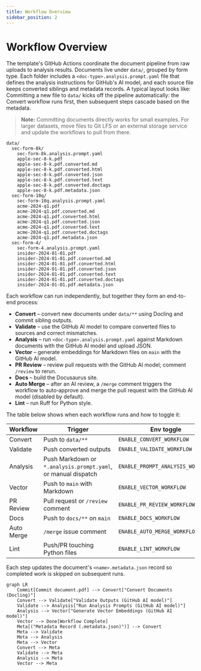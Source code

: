 ```yaml
---
title: Workflow Overview
sidebar_position: 2
---
```


# Workflow Overview

The template's GitHub Actions coordinate the document pipeline from raw uploads to analysis results. Documents live under `data/`, grouped by form type. Each folder includes a `<doc-type>.analysis.prompt.yaml` file that defines the analysis instructions for GitHub's AI model, and each source file keeps converted siblings and metadata records. A typical layout looks like:
Committing a new file to `data/` kicks off the pipeline automatically: the Convert workflow runs first, then subsequent steps cascade based on the metadata.

> **Note:** Committing documents directly works for small examples. For larger datasets, move files to Git LFS or an external storage service and update the workflows to pull from there.

```
data/
  sec-form-8k/
    sec-form-8k.analysis.prompt.yaml
    apple-sec-8-k.pdf
    apple-sec-8-k.pdf.converted.md
    apple-sec-8-k.pdf.converted.html
    apple-sec-8-k.pdf.converted.json
    apple-sec-8-k.pdf.converted.text
    apple-sec-8-k.pdf.converted.doctags
    apple-sec-8-k.pdf.metadata.json
  sec-form-10q/
    sec-form-10q.analysis.prompt.yaml
    acme-2024-q1.pdf
    acme-2024-q1.pdf.converted.md
    acme-2024-q1.pdf.converted.html
    acme-2024-q1.pdf.converted.json
    acme-2024-q1.pdf.converted.text
    acme-2024-q1.pdf.converted.doctags
    acme-2024-q1.pdf.metadata.json
  sec-form-4/
    sec-form-4.analysis.prompt.yaml
    insider-2024-01-01.pdf
    insider-2024-01-01.pdf.converted.md
    insider-2024-01-01.pdf.converted.html
    insider-2024-01-01.pdf.converted.json
    insider-2024-01-01.pdf.converted.text
    insider-2024-01-01.pdf.converted.doctags
    insider-2024-01-01.pdf.metadata.json
```

Each workflow can run independently, but together they form an end-to-end process:

- **Convert** – convert new documents under `data/**` using Docling and commit sibling outputs.
- **Validate** – use the GitHub AI model to compare converted files to sources and correct mismatches.
- **Analysis** – run `<doc-type>.analysis.prompt.yaml` against Markdown documents with the GitHub AI model and upload JSON.
- **Vector** – generate embeddings for Markdown files on `main` with the GitHub AI model.
- **PR Review** – review pull requests with the GitHub AI model; comment `/review` to rerun.
- **Docs** – build the Docusaurus site.
- **Auto Merge** – after an AI review, a `/merge` comment triggers the workflow to auto‑approve and merge the pull request with the GitHub AI model (disabled by default).
- **Lint** – run Ruff for Python style.

The table below shows when each workflow runs and how to toggle it:

| Workflow | Trigger | Env toggle |
| --- | --- | --- |
| Convert | Push to `data/**` | `ENABLE_CONVERT_WORKFLOW` |
| Validate | Push converted outputs | `ENABLE_VALIDATE_WORKFLOW` |
| Analysis | Push Markdown or `*.analysis.prompt.yaml`, or manual dispatch | `ENABLE_PROMPT_ANALYSIS_WORKFLOW` |
| Vector | Push to `main` with Markdown | `ENABLE_VECTOR_WORKFLOW` |
| PR Review | Pull request or `/review` comment | `ENABLE_PR_REVIEW_WORKFLOW` |
| Docs | Push to `docs/**` on `main` | `ENABLE_DOCS_WORKFLOW` |
| Auto Merge | `/merge` issue comment | `ENABLE_AUTO_MERGE_WORKFLOW` |
| Lint | Push/PR touching Python files | `ENABLE_LINT_WORKFLOW` |

Each step updates the document's `<name>.metadata.json` record so completed work is skipped on subsequent runs.

```mermaid
graph LR
    Commit[Commit document.pdf] --> Convert["Convert Documents (Docling)"]
    Convert --> Validate["Validate Outputs (GitHub AI model)"]
    Validate --> Analysis["Run Analysis Prompts (GitHub AI model)"]
    Analysis --> Vector["Generate Vector Embeddings (GitHub AI model)"]
    Vector --> Done[Workflow Complete]
    Meta[("Metadata Record (.metadata.json)")] --> Convert
    Meta --> Validate
    Meta --> Analysis
    Meta --> Vector
    Convert --> Meta
    Validate --> Meta
    Analysis --> Meta
    Vector --> Meta
```
